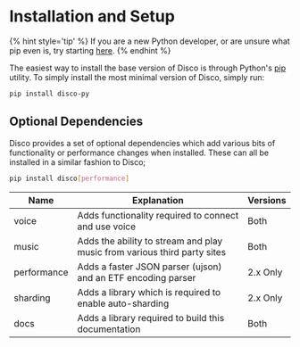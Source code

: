 # Installation and Setup

{% hint style='tip' %}
If you are a new Python developer, or are unsure what pip even is, try starting [here](https://packaging.python.org/installing/).
{% endhint %}

The easiest way to install the base version of Disco is through Python's [pip](https://pip.pypa.io/en/stable/) utility. To simply install the most minimal version of Disco, simply run:

```sh
pip install disco-py
```

## Optional Dependencies

Disco provides a set of optional dependencies which add various bits of functionality or performance changes when installed. These can all be installed in a similar fashion to Disco;

```sh
pip install disco[performance]
```

| Name | Explanation | Versions |
|------|-------------|----------|
| voice | Adds functionality required to connect and use voice | Both |
| music | Adds the ability to stream and play music from various third party sites | Both |
| performance | Adds a faster JSON parser (ujson) and an ETF encoding parser | 2.x Only |
| sharding | Adds a library which is required to enable auto-sharding | 2.x Only |
| docs | Adds a library required to build this documentation | Both |
